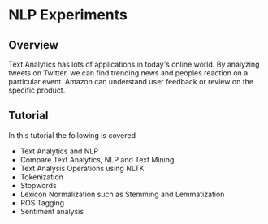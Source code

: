 # NLP Experiments 

## Overview 
Text Analytics has lots of applications in today's online world. By analyzing tweets on Twitter, we can find trending news and peoples reaction on a particular event. Amazon can understand user feedback or review on the specific product.

## Tutorial 

In this tutorial the following is covered 

* Text Analytics and NLP
* Compare Text Analytics, NLP and Text Mining
* Text Analysis Operations using NLTK
* Tokenization
* Stopwords
* Lexicon Normalization such as Stemming and Lemmatization
* POS Tagging
* Sentiment analysis 



